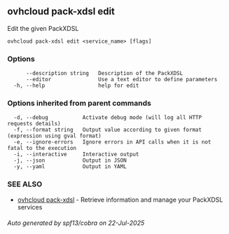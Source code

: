 ## ovhcloud pack-xdsl edit

Edit the given PackXDSL

```
ovhcloud pack-xdsl edit <service_name> [flags]
```

### Options

```
      --description string   Description of the PackXDSL
      --editor               Use a text editor to define parameters
  -h, --help                 help for edit
```

### Options inherited from parent commands

```
  -d, --debug           Activate debug mode (will log all HTTP requests details)
  -f, --format string   Output value according to given format (expression using gval format)
  -e, --ignore-errors   Ignore errors in API calls when it is not fatal to the execution
  -i, --interactive     Interactive output
  -j, --json            Output in JSON
  -y, --yaml            Output in YAML
```

### SEE ALSO

* [ovhcloud pack-xdsl](ovhcloud_pack-xdsl.md)	 - Retrieve information and manage your PackXDSL services

###### Auto generated by spf13/cobra on 22-Jul-2025
